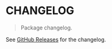 # CHANGELOG

> Package changelog.

See [GitHub Releases](https://github.com/stdlib-js/math-base-special-frexp/releases) for the changelog.